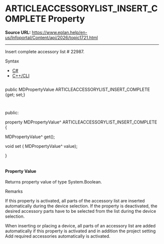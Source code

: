 # ARTICLEACCESSORYLIST_INSERT_COMPLETE Property

**Source URL:** https://www.eplan.help/en-us/Infoportal/Content/api/2026/topic1721.html

---

Insert complete accessory list # 22987.

Syntax

- [C#](#i-syntax-CS)
- [C++/CLI](#i-syntax-CPP2005)

```
```
public MDPropertyValue ARTICLEACCESSORYLIST_INSERT_COMPLETE {get; set;}
```
```

```
```
public:

property MDPropertyValue^ ARTICLEACCESSORYLIST_INSERT_COMPLETE {

   MDPropertyValue^ get();

   void set (    MDPropertyValue^ value);

}
```
```

#### Property Value

Returns property value of type System.Boolean.

Remarks

If this property is activated, all parts of the accessory list are inserted automatically during the device selection. If the property is deactivated, the desired accessory parts have to be selected from the list during the device selection.

When inserting or placing a device, all parts of an accessory list are added automatically if this property is activated and in addition the project setting Add required accessories automatically is activated.
